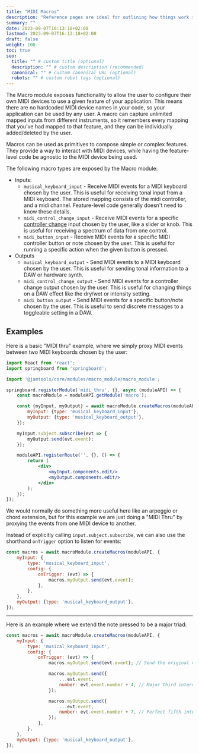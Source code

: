 ```yaml
---
title: "MIDI Macros"
description: "Reference pages are ideal for outlining how things work in terse and clear terms."
summary: ""
date: 2023-09-07T16:13:18+02:00
lastmod: 2023-09-07T16:13:18+02:00
draft: false
weight: 100
toc: true
seo:
  title: "" # custom title (optional)
  description: "" # custom description (recommended)
  canonical: "" # custom canonical URL (optional)
  robots: "" # custom robot tags (optional)
---
```


The Macro module exposes functionality to allow the user to configure their own MIDI devices to use a given feature of your application. This means there are no hardcoded MIDI device names in your code, so your application can be used by any user. A macro can capture unlimited mapped inputs from different instruments, so it remembers every mapping that you've had mapped to that feature, and they can be individually added/deleted by the user.

Macros can be used as primitives to compose simple or complex features. They provide a way to interact with MIDI devices, while having the feature-level code be agnostic to the MIDI device being used.

The following macro types are exposed by the Macro module:

- Inputs:
    - `musical_keyboard_input` - Receive MIDI events for a MIDI keyboard chosen by the user. This is useful for receiving tonal input from a MIDI keyboard. The stored mapping consists of the midi controller, and a midi channel. Feature-level code generally doesn't need to know these details.
    - `midi_control_change_input` - Receive MIDI events for a specific [controller change](https://cmtext.indiana.edu/MIDI/chapter3_controller_change.php) input chosen by the user, like a slider or knob. This is useful for receiving a spectrum of data from one control.
    - `midi_button_input` - Receive MIDI events for a specific MIDI controller button or note chosen by the user. This is useful for running a specific action when the given button is pressed.
- Outputs
    - `musical_keyboard_output` - Send MIDI events to a MIDI keyboard chosen by the user. This is useful for sending tonal information to a DAW or hardware synth.
    - `midi_control_change_output` - Send MIDI events for a controller change output chosen by the user. This is useful for changing things on a DAW effect like the dry/wet or intensity setting.
    - `midi_button_output` - Send MIDI events for a specific button/note chosen by the user. This is useful to send discrete messages to a toggleable setting in a DAW.

## Examples

Here is a basic "MIDI thru" example, where we simply proxy MIDI events between two MIDI keyboards chosen by the user:

```jsx
import React from 'react';
import springboard from 'springboard';

import '@jamtools/core/modules/macro_module/macro_module';

springboard.registerModule('midi_thru', {}, async (moduleAPI) => {
    const macroModule = moduleAPI.getModule('macro');

    const {myInput, myOutput} = await macroModule.createMacros(moduleAPI, {
        myInput: {type: 'musical_keyboard_input'},
        myOutput: {type: 'musical_keyboard_output'},
    });

    myInput.subject.subscribe(evt => {
        myOutput.send(evt.event);
    });

    moduleAPI.registerRoute('', {}, () => {
        return (
            <div>
                <myInput.components.edit/>
                <myOutput.components.edit/>
            </div>
        );
    });
});
```

We would normally do something more useful here like an arpeggio or chord extension, but for this example we are just doing a "MIDI Thru" by proxying the events from one MIDI device to another.

Instead of explicitly calling `input.subject.subscribe`, we can also use the shorthand `onTrigger` option to listen for events:

```jsx
const macros = await macroModule.createMacros(moduleAPI, {
    myInput: {
        type: 'musical_keyboard_input',
        config: {
            onTrigger: (evt) => {
                macros.myOutput.send(evt.event);
            },
        },
    },
    myOutput: {type: 'musical_keyboard_output'},
});
```

---

Here is an example where we extend the note pressed to be a major triad:

```jsx
const macros = await macroModule.createMacros(moduleAPI, {
    myInput: {
        type: 'musical_keyboard_input',
        config: {
            onTrigger: (evt) => {
                macros.myOutput.send(evt.event); // Send the original note pressed

                macros.myOutput.send({
                    ...evt.event,
                    number: evt.event.number + 4, // Major third interval
                });

                macros.myOutput.send({
                    ...evt.event,
                    number: evt.event.number + 7, // Perfect fifth interval
                });
            },
        },
    },
    myOutput: {type: 'musical_keyboard_output'},
});
```
